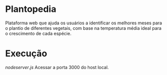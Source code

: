 # Plantopedia
Plataforma web que ajuda os usuários a identificar os melhores meses para o plantio de diferentes vegetais, com base na temperatura média ideal para o crescimento de cada espécie.

# Execução
$node server.js$
Acessar a porta 3000 do host local.
